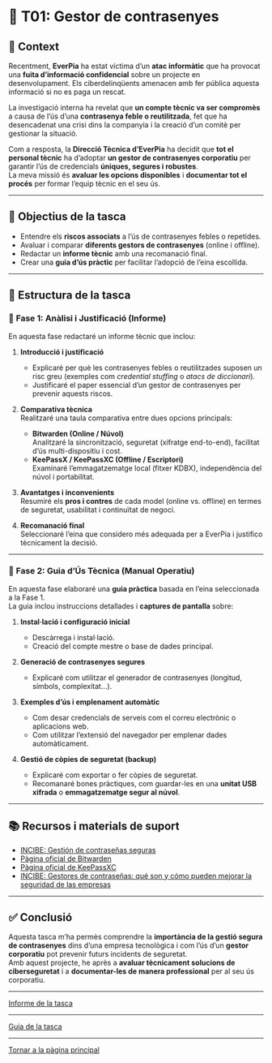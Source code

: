 # 🧩 T01: Gestor de contrasenyes

## 🧠 Context

Recentment, **EverPia** ha estat víctima d’un **atac informàtic** que ha provocat una **fuita d’informació confidencial** sobre un projecte en desenvolupament. Els ciberdelinqüents amenacen amb fer pública aquesta informació si no es paga un rescat.  

La investigació interna ha revelat que **un compte tècnic va ser compromès** a causa de l’ús d’una **contrasenya feble o reutilitzada**, fet que ha desencadenat una crisi dins la companyia i la creació d’un comitè per gestionar la situació.

Com a resposta, la **Direcció Tècnica d’EverPia** ha decidit que **tot el personal tècnic** ha d’adoptar **un gestor de contrasenyes corporatiu** per garantir l’ús de credencials **úniques, segures i robustes**.  
La meva missió és **avaluar les opcions disponibles** i **documentar tot el procés** per formar l’equip tècnic en el seu ús.

---

## 🎯 Objectius de la tasca

- Entendre els **riscos associats** a l’ús de contrasenyes febles o repetides.  
- Avaluar i comparar **diferents gestors de contrasenyes** (online i offline).  
- Redactar un **informe tècnic** amb una recomanació final.  
- Crear una **guia d’ús pràctic** per facilitar l’adopció de l’eina escollida.

---

## 🧾 Estructura de la tasca

### 🔹 **Fase 1: Anàlisi i Justificació (Informe)**

En aquesta fase redactaré un informe tècnic que inclou:

1. **Introducció i justificació**  
   - Explicaré per què les contrasenyes febles o reutilitzades suposen un risc greu (exemples com *credential stuffing* o *atacs de diccionari*).  
   - Justificaré el paper essencial d’un gestor de contrasenyes per prevenir aquests riscos.

2. **Comparativa tècnica**  
   Realitzaré una taula comparativa entre dues opcions principals:
   - **Bitwarden (Online / Núvol)**  
     Analitzaré la sincronització, seguretat (xifratge end-to-end), facilitat d’ús multi-dispositiu i cost.
   - **KeePassX / KeePassXC (Offline / Escriptori)**  
     Examinaré l’emmagatzematge local (fitxer KDBX), independència del núvol i portabilitat.

3. **Avantatges i inconvenients**  
   Resumiré els **pros i contres** de cada model (online vs. offline) en termes de seguretat, usabilitat i continuïtat de negoci.

4. **Recomanació final**  
   Seleccionaré l’eina que considero més adequada per a EverPia i justifico tècnicament la decisió.

---

### 🔹 **Fase 2: Guia d’Ús Tècnica (Manual Operatiu)**

En aquesta fase elaboraré una **guia pràctica** basada en l’eina seleccionada a la Fase 1.  
La guia inclou instruccions detallades i **captures de pantalla** sobre:

1. **Instal·lació i configuració inicial**  
   - Descàrrega i instal·lació.  
   - Creació del compte mestre o base de dades principal.

2. **Generació de contrasenyes segures**  
   - Explicaré com utilitzar el generador de contrasenyes (longitud, símbols, complexitat...).

3. **Exemples d’ús i emplenament automàtic**  
   - Com desar credencials de serveis com el correu electrònic o aplicacions web.  
   - Com utilitzar l’extensió del navegador per emplenar dades automàticament.

4. **Gestió de còpies de seguretat (backup)**  
   - Explicaré com exportar o fer còpies de seguretat.  
   - Recomanaré bones pràctiques, com guardar-les en una **unitat USB xifrada** o **emmagatzematge segur al núvol**.

---

## 📚 Recursos i materials de suport

- [INCIBE: Gestión de contraseñas seguras](https://www.incibe.es/protege-tu-empresa/blog/gestion-de-contrasenas-seguras)  
- [Pàgina oficial de Bitwarden](https://bitwarden.com)  
- [Pàgina oficial de KeePassXC](https://keepassxc.org)  
- [INCIBE: Gestores de contraseñas: qué son y cómo pueden mejorar la seguridad de las empresas](https://www.incibe.es/protege-tu-empresa/blog/gestores-de-contrasenas)

---

## ✅ Conclusió

Aquesta tasca m’ha permès comprendre la **importància de la gestió segura de contrasenyes** dins d’una empresa tecnològica i com l’ús d’un **gestor corporatiu** pot prevenir futurs incidents de seguretat.  
Amb aquest projecte, he après a **avaluar tècnicament solucions de ciberseguretat** i a **documentar-les de manera professional** per al seu ús corporatiu.

---

[Informe de la tasca](informe.md)

---

[Guia de la tasca](guia.md)

---

[Tornar a la pàgina principal](../)
